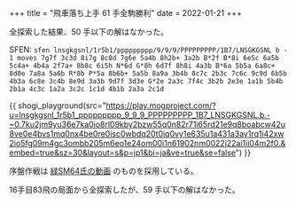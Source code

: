 +++
title = "飛車落ち上手 61 手全駒勝利"
date = 2022-01-21
+++

全探索した結果、50 手以下の解はなかった。

SFEN: `sfen lnsgkgsnl/1r5b1/ppppppppp/9/9/9/PPPPPPPPP/1B7/LNSGKGSNL b - 1 moves 7g7f 3c3d 8i7g 8c8d 7g6e 5a4b 8h2b+ 3a2b B*2f B*8i 6e5c 6a5b 5c4a+ 4b4a 2f7a+ 8b8c 6i5h N*6d G*8h 6d7f 8h8i 4a3b B*6a 5b5a 6a8c+ 8d8e 7a8a 5a6b R*8b P*5a 8b6b+ 5a5b 8a9a 3b4b 8c7c 2b3c 7c6c 9c9d 6b5b 4b3a 6c8e 3c4b 8e9d 3a3b 9d7f 3d3e G*2e 2a3c 7f4c 3b2b 2e3e 1a1b 5b4b 2b1a 4c3c 1a2a 3c2c 1c1d 4b1b 2a3a 2c1d`

{{ shogi_playground(src="https://play.mogproject.com/?u=lnsgkgsnl_1r5b1_ppppppppp_9_9_9_PPPPPPPPP_1B7_LNSGKGSNL.b.-~0.7ku2jm9yu36e7ka0io8rl09kby2bzw55q0n82r71i65rd21e9q8boabcw42u8ve0e4bvs1mq0nx4be0re0isc0wbdq20t0iq0vy1e635u1a431a3ay1rq1i42xw2io5fg09m4gc3ombb205m6eo1e24om00i1n61902nm0022j22ai1ii04m2f0.&embed=true&sz=30&layout=s&p=jp1&bi=ja&ve=true&se=false") }}

序盤作戦は [緑SM64氏の動画](https://www.nicovideo.jp/watch/sm39727892) のものを採用している。

16手目83飛の局面から全探索したが、59 手以下の解はなかった。
